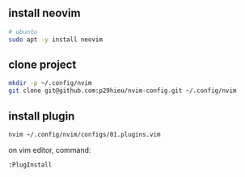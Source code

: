 ## install neovim
```bash
# ubuntu
sudo apt -y install neovim
```

## clone project

```bash
mkdir -p ~/.config/nvim
git clone git@github.com:p29hieu/nvim-config.git ~/.config/nvim
```

## install plugin
```bash
nvim ~/.config/nvim/configs/01.plugins.vim 
```

on vim editor, command:
```vim
:PlugInstall
```
